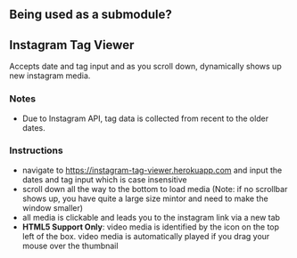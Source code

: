 ## Being used as a submodule?

## Instagram Tag Viewer
Accepts date and tag input and as you scroll down, dynamically shows up new instagram media.

### Notes
- Due to Instagram API, tag data is collected from recent to the older dates.

### Instructions
- navigate to https://instagram-tag-viewer.herokuapp.com and input the dates and tag input which is case insensitive
- scroll down all the way to the bottom to load media (Note: if no scrollbar shows up, you have quite a large size mintor and need to make the window smaller)
- all media is clickable and leads you to the instagram link via a new tab
- **HTML5 Support Only**: video media is identified by the icon on the top left of the box. video media is automatically played if you drag your mouse over the thumbnail

